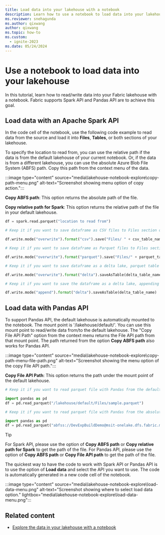```yaml
---
title: Load data into your lakehouse with a notebook
description: Learn how to use a notebook to load data into your lakehouse with either an existing notebook or a new one.
ms.reviewer: snehagunda
ms.author: qixwang
author: qixwang
ms.topic: how-to
ms.custom:
  - ignite-2023
ms.date: 05/24/2024
---
```


# Use a notebook to load data into your lakehouse

In this tutorial, learn how to read/write data into your Fabric lakehouse with a notebook. Fabric supports Spark API and Pandas API are to achieve this goal.

## Load data with an Apache Spark API

 In the code cell of the notebook, use the following code example to read data from the source and load it into **Files**, **Tables**, or both sections of your lakehouse.

To specify the location to read from, you can use the relative path if the data is from the default lakehouse of your current notebook. Or, if the data is from a different lakehouse, you can use the absolute Azure Blob File System (ABFS) path. Copy this path from the context menu of the data.

:::image type="content" source="media\lakehouse-notebook-explore\copy-path-menu.png" alt-text="Screenshot showing menu option of copy action.":::

**Copy ABFS path**: This option returns the absolute path of the file.

**Copy relative path for Spark**: This option returns the relative path of the file in your default lakehouse.

```python
df = spark.read.parquet("location to read from") 

# Keep it if you want to save dataframe as CSV files to Files section of the default lakehouse

df.write.mode("overwrite").format("csv").save("Files/ " + csv_table_name)

# Keep it if you want to save dataframe as Parquet files to Files section of the default lakehouse

df.write.mode("overwrite").format("parquet").save("Files/" + parquet_table_name)

# Keep it if you want to save dataframe as a delta lake, parquet table to Tables section of the default lakehouse

df.write.mode("overwrite").format("delta").saveAsTable(delta_table_name)

# Keep it if you want to save the dataframe as a delta lake, appending the data to an existing table

df.write.mode("append").format("delta").saveAsTable(delta_table_name)

```

## Load data with Pandas API

To support Pandas API, the default lakehouse is automatically mounted to the notebook. The mount point is '/lakehouse/default/'. You can use this mount point to read/write data from/to the default lakehouse. The "Copy File API Path" option from the context menu returns the File API path from that mount point. The path returned from the option **Copy ABFS path** also works for Pandas API.

:::image type="content" source="media\lakehouse-notebook-explore\copy-path-menu-file-path.png" alt-text="Screenshot showing the menu option of the copy File API path.":::

**Copy File API Path**: This option returns the path under the mount point of the default lakehouse.

```python
# Keep it if you want to read parquet file with Pandas from the default lakehouse mount point 

import pandas as pd
df = pd.read_parquet("/lakehouse/default/Files/sample.parquet")

# Keep it if you want to read parquet file with Pandas from the absolute abfss path 

import pandas as pd
df = pd.read_parquet("abfss://DevExpBuildDemo@msit-onelake.dfs.fabric.microsoft.com/Marketing_LH.Lakehouse/Files/sample.parquet")
```

> [!TIP]
> For Spark API, please use the option of **Copy ABFS path** or **Copy relative path for Spark** to get the path of the file. For Pandas API, please use the option of **Copy ABFS path** or **Copy File API path** to get the path of the file.

The quickest way to have the code to work with Spark API or Pandas API is to use the option of **Load data** and select the API you want to use. The code is automatically generated in a new code cell of the notebook.

:::image type="content" source="media\lakehouse-notebook-explore\load-data-menu.png" alt-text="Screenshot showing where to select load data option." lightbox="media\lakehouse-notebook-explore\load-data-menu.png":::

## Related content

- [Explore the data in your lakehouse with a notebook](lakehouse-notebook-explore.md)
